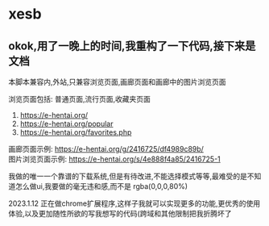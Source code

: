 # xesb

## okok,用了一晚上的时间,我重构了一下代码,接下来是文档

本脚本兼容内,外站,只兼容浏览页面,画廊页面和画廊中的图片浏览页面  

浏览页面包括: 普通页面,流行页面,收藏夹页面  
1. https://e-hentai.org/
2. https://e-hentai.org/popular
3. https://e-hentai.org/favorites.php

画廊页面示例: https://e-hentai.org/g/2416725/df4989c89b/  
图片浏览页面示例: https://e-hentai.org/s/4e888f4a85/2416725-1  

我做的唯一一个靠谱的下载系统,但是有待改进,不能选择模式等等,最难受的是不知道怎么做ui,我要做的毫无违和感,而不是 rgba(0,0,0,80%)

2023.1.12 正在做chrome扩展程序,这样子我就可以实现更多的功能,更优秀的使用体验,以及更加随性所欲的写我想写的代码(跨域和其他限制把我折腾坏了
